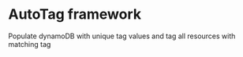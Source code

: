 # AutoTag framework

Populate dynamoDB with unique tag values and tag all resources with matching tag 
